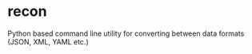 # recon
Python based command line utility for converting between data formats (JSON, XML, YAML etc.)
